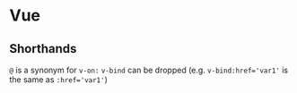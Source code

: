 # Vue

## Shorthands

`@` is a synonym for `v-on:`
`v-bind` can be dropped (e.g. `v-bind:href='var1'` is the same as `:href='var1'`)